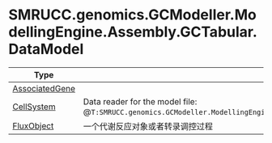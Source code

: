 ﻿
# SMRUCC.genomics.GCModeller.ModellingEngine.Assembly.GCTabular.DataModel

|Type|Summary|
|----|-------|
|[AssociatedGene](./AssociatedGene.md)||
|[CellSystem](./CellSystem.md)|Data reader for the model file: @``T:SMRUCC.genomics.GCModeller.ModellingEngine.Assembly.GCTabular.FileStream.XmlFormat.CellSystemXmlModel``|
|[FluxObject](./FluxObject.md)|一个代谢反应对象或者转录调控过程|

